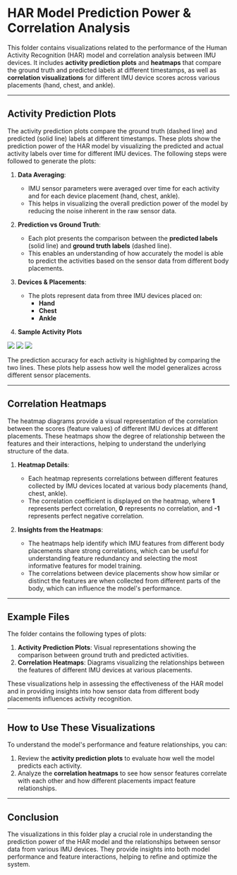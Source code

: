 # HAR Model Prediction Power & Correlation Analysis

This folder contains visualizations related to the performance of the Human Activity Recognition (HAR) model and correlation analysis between IMU devices. It includes **activity prediction plots** and **heatmaps** that compare the ground truth and predicted labels at different timestamps, as well as **correlation visualizations** for different IMU device scores across various placements (hand, chest, and ankle).

---

## Activity Prediction Plots

The activity prediction plots compare the ground truth (dashed line) and predicted (solid line) labels at different timestamps. These plots show the prediction power of the HAR model by visualizing the predicted and actual activity labels over time for different IMU devices. The following steps were followed to generate the plots:

1. **Data Averaging**: 
   - IMU sensor parameters were averaged over time for each activity and for each device placement (hand, chest, ankle).
   - This helps in visualizing the overall prediction power of the model by reducing the noise inherent in the raw sensor data.

2. **Prediction vs Ground Truth**:
   - Each plot presents the comparison between the **predicted labels** (solid line) and **ground truth labels** (dashed line).
   - This enables an understanding of how accurately the model is able to predict the activities based on the sensor data from different body placements.

3. **Devices & Placements**:
   - The plots represent data from three IMU devices placed on:
     - **Hand**
     - **Chest**
     - **Ankle**
   
4. **Sample Activity Plots**
<image src = "https://github.com/me-ahangaran/HAR-IMU/blob/main/Plots/Activity%20plots/subject108_Ankle_Acc_3D_16g.svg">
<image src = "https://github.com/me-ahangaran/HAR-IMU/blob/main/Plots/Activity%20plots/subject108_Ankle_Gyroscope_3D.svg">
<image src = "https://github.com/me-ahangaran/HAR-IMU/blob/main/Plots/Activity%20plots/subject108_Ankle_Magnetometer_3D.svg">
   
The prediction accuracy for each activity is highlighted by comparing the two lines. These plots help assess how well the model generalizes across different sensor placements.

---

## Correlation Heatmaps

The heatmap diagrams provide a visual representation of the correlation between the scores (feature values) of different IMU devices at different placements. These heatmaps show the degree of relationship between the features and their interactions, helping to understand the underlying structure of the data.

1. **Heatmap Details**:
   - Each heatmap represents correlations between different features collected by IMU devices located at various body placements (hand, chest, ankle).
   - The correlation coefficient is displayed on the heatmap, where **1** represents perfect correlation, **0** represents no correlation, and **-1** represents perfect negative correlation.

2. **Insights from the Heatmaps**:
   - The heatmaps help identify which IMU features from different body placements share strong correlations, which can be useful for understanding feature redundancy and selecting the most informative features for model training.
   - The correlations between device placements show how similar or distinct the features are when collected from different parts of the body, which can influence the model's performance.

---

## Example Files

The folder contains the following types of plots:
1. **Activity Prediction Plots**: Visual representations showing the comparison between ground truth and predicted activities.
2. **Correlation Heatmaps**: Diagrams visualizing the relationships between the features of different IMU devices at various placements.

These visualizations help in assessing the effectiveness of the HAR model and in providing insights into how sensor data from different body placements influences activity recognition.

---

## How to Use These Visualizations

To understand the model's performance and feature relationships, you can:
1. Review the **activity prediction plots** to evaluate how well the model predicts each activity.
2. Analyze the **correlation heatmaps** to see how sensor features correlate with each other and how different placements impact feature relationships.

---

## Conclusion

The visualizations in this folder play a crucial role in understanding the prediction power of the HAR model and the relationships between sensor data from various IMU devices. They provide insights into both model performance and feature interactions, helping to refine and optimize the system.
